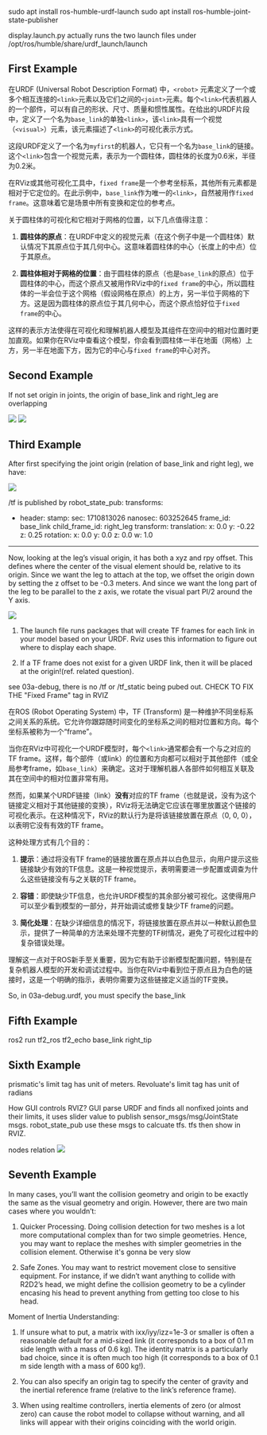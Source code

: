 sudo apt install ros-humble-urdf-launch
sudo apt install ros-humble-joint-state-publisher

display.launch.py actually runs the two launch files under /opt/ros/humble/share/urdf_launch/launch

## First Example

在URDF (Universal Robot Description Format) 中，`<robot>` 元素定义了一个或多个相互连接的`<link>`元素以及它们之间的`<joint>`元素。每个`<link>`代表机器人的一个部件，可以有自己的形状、尺寸、质量和惯性属性。在给出的URDF片段中，定义了一个名为`base_link`的单独`<link>`，该`<link>`具有一个视觉（`<visual>`）元素，该元素描述了`<link>`的可视化表示方式。

这段URDF定义了一个名为`myfirst`的机器人，它只有一个名为`base_link`的链接。这个`<link>`包含一个视觉元素，表示为一个圆柱体，圆柱体的长度为0.6米，半径为0.2米。

在RViz或其他可视化工具中，`fixed frame`是一个参考坐标系，其他所有元素都是相对于它定位的。在此示例中，`base_link`作为唯一的`<link>`，自然被用作`fixed frame`。这意味着它是场景中所有变换和定位的参考点。

关于圆柱体的可视化和它相对于网格的位置，以下几点值得注意：

1. **圆柱体的原点**：在URDF中定义的视觉元素（在这个例子中是一个圆柱体）默认情况下其原点位于其几何中心。这意味着圆柱体的中心（长度上的中点）位于其原点。

2. **圆柱体相对于网格的位置**：由于圆柱体的原点（也是`base_link`的原点）位于圆柱体的中心，而这个原点又被用作RViz中的`fixed frame`的中心，所以圆柱体的一半会位于这个网格（假设网格在原点）的上方，另一半位于网格的下方。这是因为圆柱体的原点位于其几何中心，而这个原点恰好位于`fixed frame`的中心。

这样的表示方法使得在可视化和理解机器人模型及其组件在空间中的相对位置时更加直观。如果你在RViz中查看这个模型，你会看到圆柱体一半在地面（网格）上方，另一半在地面下方，因为它的中心与`fixed frame`的中心对齐。

## Second Example

If not set origin in joints, the origin of base_link and right_leg are overlapping

![](./imgs/1.JPG)
![](./imgs/2.JPG)

## Third Example

After first specifying the joint origin (relation of base_link and right leg), we have:

![](./imgs/3.JPG)

/tf is published by robot_state_pub:
transforms:
- header:
    stamp:
      sec: 1710813026
      nanosec: 603252645
    frame_id: base_link
  child_frame_id: right_leg
  transform:
    translation:
      x: 0.0
      y: -0.22
      z: 0.25
    rotation:
      x: 0.0
      y: 0.0
      z: 0.0
      w: 1.0
---


Now, looking at the leg’s visual origin, it has both a xyz and rpy offset. This defines where the center of the visual element should be, relative to its origin. Since we want the leg to attach at the top, we offset the origin down by setting the z offset to be -0.3 meters. And since we want the long part of the leg to be parallel to the z axis, we rotate the visual part PI/2 around the Y axis.

![](./imgs/4.JPG)

1. The launch file runs packages that will create TF frames for each link in your model based on your URDF. Rviz uses this information to figure out where to display each shape.

2. If a TF frame does not exist for a given URDF link, then it will be placed at the origin!(ref. related question).

see 03a-debug, there is no /tf or /tf_static being pubed out.
CHECK TO FIX THE "Fixed Frame" tag in RVIZ

在ROS (Robot Operating System) 中，TF (Transform) 是一种维护不同坐标系之间关系的系统。它允许你跟踪随时间变化的坐标系之间的相对位置和方向。每个坐标系被称为一个“frame”。

当你在RViz中可视化一个URDF模型时，每个`<link>`通常都会有一个与之对应的TF frame。这样，每个部件（或link）的位置和方向都可以相对于其他部件（或全局参考frame，如`base_link`）来确定。这对于理解机器人各部件如何相互关联及其在空间中的相对位置非常有用。

然而，如果某个URDF链接（link）**没有**对应的TF frame（也就是说，没有为这个链接定义相对于其他链接的变换），RViz将无法确定它应该在哪里放置这个链接的可视化表示。在这种情况下，RViz的默认行为是将该链接放置在原点（0, 0, 0），以表明它没有有效的TF frame。

这种处理方式有几个目的：

1. **提示**：通过将没有TF frame的链接放置在原点并以白色显示，向用户提示这些链接缺少有效的TF信息。这是一种视觉提示，表明需要进一步配置或调查为什么这些链接没有与之关联的TF frame。

2. **容错**：即使缺少TF信息，也允许URDF模型的其余部分被可视化。这使得用户可以至少看到模型的一部分，并开始调试或修复缺少TF frame的问题。

3. **简化处理**：在缺少详细信息的情况下，将链接放置在原点并以一种默认颜色显示，提供了一种简单的方法来处理不完整的TF树情况，避免了可视化过程中的复杂错误处理。

理解这一点对于ROS新手至关重要，因为它有助于诊断模型配置问题，特别是在复杂机器人模型的开发和调试过程中。当你在RViz中看到位于原点且为白色的链接时，这是一个明确的指示，表明你需要为这些链接定义适当的TF变换。

So, in 03a-debug.urdf, you must specify the base_link

## Fifth Example

ros2 run tf2_ros tf2_echo base_link right_tip

## Sixth Example

prismatic's limit tag has unit of meters. Revoluate's limit tag has unit of radians

How GUI controls RVIZ?
GUI parse URDF and finds all nonfixed joints and their limits, it uses slider value to publish sensor_msgs/msg/JointState msgs. robot_state_pub use these msgs to calcuate tfs. tfs then show in RVIZ.

nodes relation
![](imgs/5.JPG)

## Seventh Example

In many cases, you’ll want the collision geometry and origin to be exactly the same as the visual geometry and origin. However, there are two main cases where you wouldn’t:

1. Quicker Processing. Doing collision detection for two meshes is a lot more computational complex than for two simple geometries. Hence, you may want to replace the meshes with simpler geometries in the collision element. Otherwise it's gonna be very slow

2. Safe Zones. You may want to restrict movement close to sensitive equipment. For instance, if we didn’t want anything to collide with R2D2’s head, we might define the collision geometry to be a cylinder encasing his head to prevent anything from getting too close to his head.

Moment of Inertia Understanding:

1. If unsure what to put, a matrix with ixx/iyy/izz=1e-3 or smaller is often a reasonable default for a mid-sized link (it corresponds to a box of 0.1 m side length with a mass of 0.6 kg). The identity matrix is a particularly bad choice, since it is often much too high (it corresponds to a box of 0.1 m side length with a mass of 600 kg!).

2. You can also specify an origin tag to specify the center of gravity and the inertial reference frame (relative to the link’s reference frame).

3. When using realtime controllers, inertia elements of zero (or almost zero) can cause the robot model to collapse without warning, and all links will appear with their origins coinciding with the world origin.